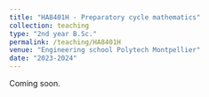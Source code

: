 ```yaml
---
title: "HA8401H - Preparatory cycle mathematics"
collection: teaching
type: "2nd year B.Sc."
permalink: /teaching/HA8401H
venue: "Engineering school Polytech Montpellier"
date: "2023-2024"
---
```


Coming soon.
